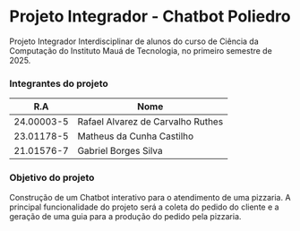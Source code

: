 # Projeto Integrador - Chatbot Poliedro
Projeto Integrador Interdisciplinar de alunos do curso de Ciência da Computação do Instituto Mauá de Tecnologia, no primeiro semestre de 2025.

### Integrantes do projeto
| R.A   | Nome |
| -------- | ------- |
| 24.00003-5  | Rafael Alvarez de Carvalho Ruthes    |
| 23.01178-5 | Matheus da Cunha Castilho     |
| 21.01576-7    | Gabriel Borges Silva    |

### Objetivo do projeto
Construção de um Chatbot interativo para o atendimento de uma pizzaria.  A principal funcionalidade do projeto será a coleta do pedido do cliente e a geração de uma guia para a produção do pedido pela pizzaria.

